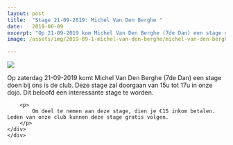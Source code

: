 ```yaml
---
layout: post
title:  "Stage 21-09-2019: Michel Van Den Berghe "
date:   2019-06-09
excerpt: "Op 21-09-2019 kom Michel Van Den Berghe (7de Dan) een stage doen in onze club."
image: /assets/img/2019-09-1-michel-van-den-berghe/michel-van-den-berghe.png

---
```

<div class="container">
<div class="row">
    <div class="col-md-2">
        <img class="img-fluid mx-auto" src="{{'/assets/img/2019-09-1-michel-van-den-berghe/michel-van-den-berghe.png' | absoluteurl}}">
    </div>
    <div class="col-md-10">
        <p>
            Op zaterdag 21-09-2019 komt Michel Van Den Berghe (7de Dan) een stage doen bij ons is de club. Deze stage zal doorgaan van 15u tot 17u in onze dojo. Dit beloofd een interessante stage te worden.
        </p>

        <p>
            Om deel te nemen aan deze stage, dien je €15 inkom betalen. Leden van onze club kunnen deze stage gratis volgen.
        </p>
    </div>
    </div>
</div>

